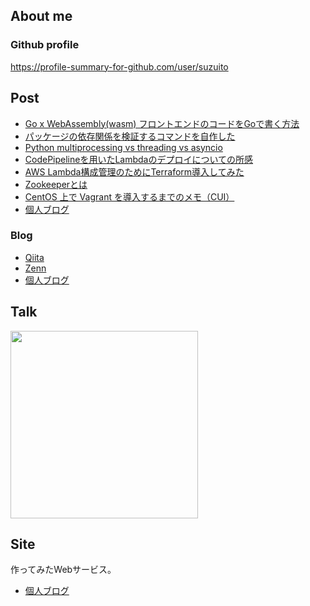 ## About me

### Github profile

https://profile-summary-for-github.com/user/suzuito

## Post

* [Go x WebAssembly(wasm) フロントエンドのコードをGoで書く方法](https://zenn.dev/suzuito/articles/b389516cd2f3d2)
* [パッケージの依存関係を検証するコマンドを自作した](https://zenn.dev/suzuito/articles/cc84a448a388a4)
* [Python multiprocessing vs threading vs asyncio](https://tech.jxpress.net/entry/2021/07/29/101150)
* [CodePipelineを用いたLambdaのデプロイについての所感](https://tech.jxpress.net/entry/2019/12/07/164838)
* [AWS Lambda構成管理のためにTerraform導入してみた](https://tech.jxpress.net/entry/2022/08/08/125138)
* [Zookeeperとは](https://qiita.com/szit/items/aec0ce677a28c83c6893)
* [CentOS 上で Vagrant を導入するまでのメモ（CUI）](https://qiita.com/szit/items/9a6a314a853cdcd00f80)
* [個人ブログ](https://blog.tach.dev/)

### Blog

* [Qiita](https://qiita.com/szit?page=1)
* [Zenn](https://zenn.dev/suzuito)
* [個人ブログ](https://blog.tach.dev/)

## Talk

<a href="https://speakerdeck.com/pistatium/xin-siimenbani-make-debut-sitemoraiyasukusurutamefalsekai-fa-ti-zhi-with-python"><img src="https://files.speakerdeck.com/presentations/3921635226a74b5abfe89665510283f9/preview_slide_0.jpg" width=300></a>

## Site

作ってみたWebサービス。

* [個人ブログ](https://blog.tach.dev/)
